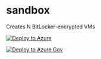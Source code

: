 # sandbox

Creates N BitLocker-encrypted VMs

[![Deploy to Azure](http://azuredeploy.net/deploybutton.png)](https://portal.azure.com/#create/Microsoft.Template/uri/https%3A%2F%2Fraw.githubusercontent.com%2Fjomolesk%2Fazure-quickstart-templates%2Fmaster%2F201-vm-copy-managed-disks%2Fazuredeploy.json)

[![Deploy to Azure Gov](http://azuredeploy.net/AzureGov.png)](https://portal.azure.us/#create/Microsoft.Template/uri/https%3A%2F%2Fraw.githubusercontent.com%2Fjomolesk%2Fazure-quickstart-templates%2Fmaster%2F201-vm-copy-managed-disks%2Fazuredeploy-gov.json)
